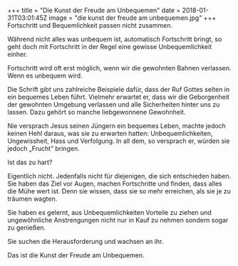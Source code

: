 +++
title = "Die Kunst der Freude am Unbequemen"
date = 2018-01-31T03:01:45Z
image = "die kunst der freude am unbequemen.jpg"
+++
Fortschritt und Bequemlichkeit passen nicht zusammen.

Während nicht alles was unbequem ist, automatisch Fortschritt bringt, so geht doch mit Fortschritt in der Regel eine gewisse Unbequemlichkeit einher.

Fortschritt wird oft erst möglich, wenn wir die gewohnten Bahnen verlassen. Wenn es unbequem wird.

Die Schrift gibt uns zahlreiche Beispiele dafür, dass der Ruf Gottes selten in ein bequemes Leben führt. Vielmehr erwartet er, dass wir die Geborgenheit der gewohnten Umgebung verlassen und alle Sicherheiten hinter uns zu lassen. Dazu gehört so manche liebgewonnene Gewohnheit.

Nie versprach Jesus seinen Jüngern ein bequemes Leben, machte jedoch keinen Hehl daraus, was sie zu erwarten hatten: Unbequemlichkeiten, Ungewissheit, Hass und Verfolgung. In all dem, so versprach er, würden sie jedoch „Frucht” bringen.

Ist das zu hart?

Eigentlich nicht. Jedenfalls nicht für diejenigen, die sich entschieden haben. Sie haben das Ziel vor Augen, machen Fortschritte und finden, dass alles die Mühe wert ist. Denn sie wissen, dass sie so mehr erreichen, als sie je zu träumen wagten.

Sie haben es gelernt, aus Unbequemlichkeiten Vorteile zu ziehen und ungewöhnliche Anstrengungen nicht nur in Kauf zu nehmen sondern sogar zu genießen.

Sie suchen die Herausforderung und wachsen an ihr.

Das ist die Kunst der Freude am Unbequemen.